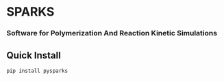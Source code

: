 # SPARKS
### Software for Polymerization And Reaction Kinetic Simulations

## Quick Install

```bash
pip install pysparks
```